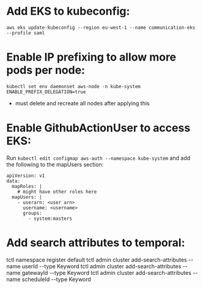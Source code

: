 # Add EKS to kubeconfig:
`aws eks update-kubeconfig --region eu-west-1 --name communication-eks --profile saml`

# Enable IP prefixing to allow more pods per node:
`kubectl set env daemonset aws-node -n kube-system ENABLE_PREFIX_DELEGATION=true`
- must delete and recreate all nodes after applying this

# Enable GithubActionUser to access EKS:
Run `kubectl edit configmap aws-auth --namespace kube-system` and add the following to the mapUsers section:
```kubernetes helm
apiVersion: v1
data:
  mapRoles: |
    # might have other roles here
  mapUsers: |
    - userarn: <user arn>
      username: <username>
      groups:
        - system:masters
```


# Add search attributes to temporal:
tctl namespace register default
tctl admin cluster add-search-attributes --name userId --type Keyword
tctl admin cluster add-search-attributes --name gatewayId --type Keyword
tctl admin cluster add-search-attributes --name scheduleId --type Keyword
